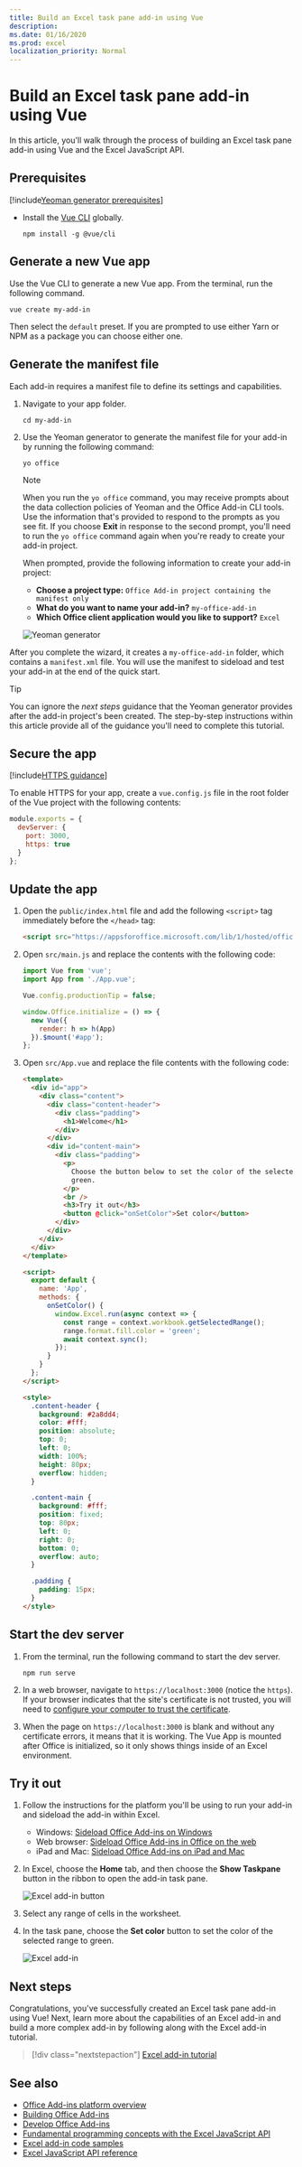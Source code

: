 ```yaml
---
title: Build an Excel task pane add-in using Vue
description:
ms.date: 01/16/2020
ms.prod: excel
localization_priority: Normal
---
```


# Build an Excel task pane add-in using Vue

In this article, you'll walk through the process of building an Excel task pane add-in using Vue and the Excel JavaScript API.

## Prerequisites

[!include[Yeoman generator prerequisites](../includes/quickstart-yo-prerequisites.md)]

- Install the [Vue CLI](https://cli.vuejs.org/) globally.

  ```command&nbsp;line
  npm install -g @vue/cli
  ```

## Generate a new Vue app

Use the Vue CLI to generate a new Vue app. From the terminal, run the following command.

```command&nbsp;line
vue create my-add-in
```

Then select the `default` preset. If you are prompted to use either Yarn or NPM as a package you can choose either one.

## Generate the manifest file

Each add-in requires a manifest file to define its settings and capabilities.

1. Navigate to your app folder.

    ```command&nbsp;line
    cd my-add-in
    ```

2. Use the Yeoman generator to generate the manifest file for your add-in by running the following command:

    ```command&nbsp;line
    yo office
    ```

    > [!NOTE]
    > When you run the `yo office` command, you may receive prompts about the data collection policies of Yeoman and the Office Add-in CLI tools. Use the information that's provided to respond to the prompts as you see fit. If you choose **Exit** in response to the second prompt, you'll need to run the `yo office` command again when you're ready to create your add-in project.

    When prompted, provide the following information to create your add-in project:

    - **Choose a project type:** `Office Add-in project containing the manifest only`
    - **What do you want to name your add-in?** `my-office-add-in`
    - **Which Office client application would you like to support?** `Excel`

    ![Yeoman generator](../images/yo-office-manifest-only-vue.png)

After you complete the wizard, it creates a `my-office-add-in` folder, which contains a `manifest.xml` file. You will use the manifest to sideload and test your add-in at the end of the quick start.

> [!TIP]
> You can ignore the *next steps* guidance that the Yeoman generator provides after the add-in project's been created. The step-by-step instructions within this article provide all of the guidance you'll need to complete this tutorial.

## Secure the app

[!include[HTTPS guidance](../includes/https-guidance.md)]

To enable HTTPS for your app, create a `vue.config.js` file in the root folder of the Vue project with the following contents:

```js
module.exports = {
  devServer: {
    port: 3000,
    https: true
  }
};
```

## Update the app

1. Open the `public/index.html` file and add the following `<script>` tag immediately before the `</head>` tag:

   ```html
   <script src="https://appsforoffice.microsoft.com/lib/1/hosted/office.js"></script>
   ```

2. Open `src/main.js` and replace the contents with the following code:

   ```js
   import Vue from 'vue';
   import App from './App.vue';

   Vue.config.productionTip = false;

   window.Office.initialize = () => {
     new Vue({
       render: h => h(App)
     }).$mount('#app');
   };
   ```

3. Open `src/App.vue` and replace the file contents with the following code:

   ```html
   <template>
     <div id="app">
       <div class="content">
         <div class="content-header">
           <div class="padding">
             <h1>Welcome</h1>
           </div>
         </div>
         <div id="content-main">
           <div class="padding">
             <p>
               Choose the button below to set the color of the selected range to
               green.
             </p>
             <br />
             <h3>Try it out</h3>
             <button @click="onSetColor">Set color</button>
           </div>
         </div>
       </div>
     </div>
   </template>

   <script>
     export default {
       name: 'App',
       methods: {
         onSetColor() {
           window.Excel.run(async context => {
             const range = context.workbook.getSelectedRange();
             range.format.fill.color = 'green';
             await context.sync();
           });
         }
       }
     };
   </script>

   <style>
     .content-header {
       background: #2a8dd4;
       color: #fff;
       position: absolute;
       top: 0;
       left: 0;
       width: 100%;
       height: 80px;
       overflow: hidden;
     }

     .content-main {
       background: #fff;
       position: fixed;
       top: 80px;
       left: 0;
       right: 0;
       bottom: 0;
       overflow: auto;
     }

     .padding {
       padding: 15px;
     }
   </style>
   ```

## Start the dev server

1. From the terminal, run the following command to start the dev server.

   ```command&nbsp;line
   npm run serve
   ```

2. In a web browser, navigate to `https://localhost:3000` (notice the `https`). If your browser indicates that the site's certificate is not trusted, you will need to [configure your computer to trust the certificate](https://github.com/OfficeDev/generator-office/blob/fd600bbe00747e64aa5efb9846295a3f66d428aa/src/docs/ssl.md#add-certification-file-through-ie).

3. When the page on `https://localhost:3000` is blank and without any certificate errors, it means that it is working. The Vue App is mounted after Office is initialized, so it only shows things inside of an Excel environment.

## Try it out

1. Follow the instructions for the platform you'll be using to run your add-in and sideload the add-in within Excel.

   - Windows: [Sideload Office Add-ins on Windows](../testing/create-a-network-shared-folder-catalog-for-task-pane-and-content-add-ins.md)
   - Web browser: [Sideload Office Add-ins in Office on the web](../testing/sideload-office-add-ins-for-testing.md#sideload-an-office-add-in-in-office-on-the-web)
   - iPad and Mac: [Sideload Office Add-ins on iPad and Mac](../testing/sideload-an-office-add-in-on-ipad-and-mac.md)

2. In Excel, choose the **Home** tab, and then choose the **Show Taskpane** button in the ribbon to open the add-in task pane.

   ![Excel add-in button](../images/excel-quickstart-addin-2a.png)

3. Select any range of cells in the worksheet.

4. In the task pane, choose the **Set color** button to set the color of the selected range to green.

   ![Excel add-in](../images/excel-quickstart-addin-2c.png)

## Next steps

Congratulations, you've successfully created an Excel task pane add-in using Vue! Next, learn more about the capabilities of an Excel add-in and build a more complex add-in by following along with the Excel add-in tutorial.

> [!div class="nextstepaction"]
> [Excel add-in tutorial](../tutorials/excel-tutorial.md)

## See also

* [Office Add-ins platform overview](../overview/office-add-ins.md)
* [Building Office Add-ins](../overview/office-add-ins-fundamentals.md)
* [Develop Office Add-ins](../develop/develop-overview.md)
* [Fundamental programming concepts with the Excel JavaScript API](../excel/excel-add-ins-core-concepts.md)
* [Excel add-in code samples](https://developer.microsoft.com/office/gallery/?filterBy=Samples,Excel)
* [Excel JavaScript API reference](/office/dev/add-ins/reference/overview/excel-add-ins-reference-overview)
